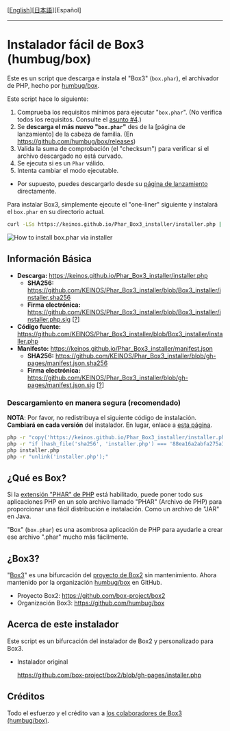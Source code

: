 [[English](README.md)][[日本語](README_JA.md)][Español]

---

# Instalador fácil de Box3 (humbug/box)

Este es un script que descarga e instala el "Box3" (`box.phar`), el archivador de PHP, hecho por [humbug/box](https://github.com/humbug/box).

Este script hace lo siguiente:

1. Comprueba los requisitos mínimos para ejecutar "`box.phar`". (No verifica todos los requisitos. Consulte el [asunto #4](https://github.com/KEINOS/Phar_Box3_installer/issues/4).)
2. Se **descarga el más nuevo "`box.phar`"** des de la [página de lanzamiento] de la cabeza de familia. (En https://github.com/humbug/box/releases)
3. Valida la suma de comprobación (el "checksum") para verificar si el archivo descargado no está curvado.
4. Se ejecuta si es un `Phar` válido.
5. Intenta cambiar el modo ejecutable.

- Por supuesto, puedes descargarlo desde su [página de lanzamiento](https://github.com/humbug/box/releases) directamente.

Para instalar Box3, simplemente ejecute el "one-liner" siguiente y instalará el `box.phar` en su directorio actual.

```bash
curl -LSs https://keinos.github.io/Phar_Box3_installer/installer.php | php
```

![How to install box.phar via installer](https://keinos.github.io/Phar_Box3_installer/img/howto-install-20180427-0730.gif)

## Información Básica

- **Descarga:** https://keinos.github.io/Phar_Box3_installer/installer.php
    - **SHA256:** https://github.com/KEINOS/Phar_Box3_installer/blob/Box3_installer/installer.sha256
    - **Firma electrónica:** https://github.com/KEINOS/Phar_Box3_installer/blob/Box3_installer/installer.php.sig [[?](https://github.com/KEINOS/Phar_Box3_installer/blob/Box3_installer/HowToVerifySignature.md)]
- **Código fuente:** https://github.com/KEINOS/Phar_Box3_installer/blob/Box3_installer/installer.php
- **Manifesto:** https://keinos.github.io/Phar_Box3_installer/manifest.json
    - **SHA256:** https://github.com/KEINOS/Phar_Box3_installer/blob/gh-pages/manifest.json.sha256
    - **Firma electrónica:** https://github.com/KEINOS/Phar_Box3_installer/blob/gh-pages/manifest.json.sig [[?](https://github.com/KEINOS/Phar_Box3_installer/blob/Box3_installer/HowToVerifySignature.md)]

### Descargamiento en manera segura (recomendado)

**NOTA**: Por favor, no redistribuya el siguiente código de instalación. **Cambiará en cada versión** del instalador. En lugar, enlace a [esta página](https://github.com/KEINOS/Phar_Box3_installer/blob/Box3_installer/README_ES.md).

```bash
php -r "copy('https://keinos.github.io/Phar_Box3_installer/installer.php', 'installer.php');"
php -r "if (hash_file('sha256', 'installer.php') === '88ea16a2abfa275a380d61d785108ddefa6e6fd869b92e23f494316d250360c8') { echo 'Installer verified'; } else { echo 'Installer corrupt'; unlink('installer.php'); } echo PHP_EOL;"
php installer.php
php -r "unlink('installer.php');"
```

## ¿Qué es Box?

Si la [extensión "PHAR" de PHP](http://php.net/manual/es/intro.phar.php) está habilitado, puede poner todo sus aplicaciones PHP en un solo archivo llamado "PHAR" (Archivo de PHP) para proporcionar una fácil distribución e instalación. Como un archivo de "JAR" en Java.

"Box" (`box.phar`) es una asombrosa aplicación de PHP para ayudarle a crear ese archivo ".phar" mucho más fácilmente.

## ¿Box3?

"[Box3](https://github.com/humbug/box)" es una bifurcación del [proyecto de Box2](https://github.com/box-project/box2) sin mantenimiento. Ahora mantenido por la organización [humbug/box](https://github.com/humbug) en GitHub.

- Proyecto Box2: https://github.com/box-project/box2
- Organización Box3: https://github.com/humbug/box

## Acerca de este instalador

Este script es un bifurcación del instalador de Box2 y personalizado para Box3.

- Instalador original

    https://github.com/box-project/box2/blob/gh-pages/installer.php

## Créditos

Todo el esfuerzo y el crédito van a [los colaboradores de Box3 (humbug/box)](https://github.com/humbug/box).


